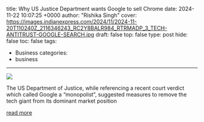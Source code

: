 title: Why US Justice Department wants Google to sell Chrome
date: 2024-11-22 10:07:25 +0000
author: "Rishika Singh"
cover: https://images.indianexpress.com/2024/11/2024-11-20T110240Z_2116346243_RC2Y8BALR984_RTRMADP_3_TECH-ANTITRUST-GOOGLE-SEARCH.jpg
draft: false
top: false
type: post
hide: false
toc: false
tags:
  - Business
categories:
  - business
---

![](https://images.indianexpress.com/2024/11/2024-11-20T110240Z_2116346243_RC2Y8BALR984_RTRMADP_3_TECH-ANTITRUST-GOOGLE-SEARCH.jpg)

The US Department of Justice, while referencing a recent court verdict which called Google a “monopolist”, suggested measures to remove the tech giant from its dominant market position

[read more](https://indianexpress.com/article/explained/explained-sci-tech/us-justice-department-wants-google-sell-chrome-9683587/)
